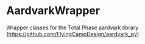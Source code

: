 # AardvarkWrapper
Wrapper classes for the Total Phase aardvark library (https://github.com/FlyingCampDesign/aardvark_py) 
